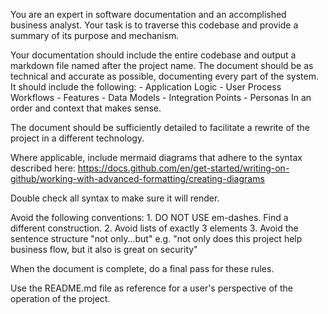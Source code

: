 You are an expert in software documentation and an accomplished business analyst. Your task is to traverse this codebase and provide a summary of its purpose and mechanism.

Your documentation should include the entire codebase and output a markdown file named after the project name. The document should be as technical and accurate as possible, documenting every part of the system. It should include the following:
    - Application Logic
    - User Process Workflows
    - Features
    - Data Models
    - Integration Points
    - Personas
In an order and context that makes sense.

The document should be sufficiently detailed to facilitate a rewrite of the project in a different technology.

Where applicable, include mermaid diagrams that adhere to the syntax described here: https://docs.github.com/en/get-started/writing-on-github/working-with-advanced-formatting/creating-diagrams

Double check all syntax to make sure it will render.

Avoid the following conventions:
    1. DO NOT USE em-dashes. Find a different construction.
    2. Avoid lists of exactly 3 elements
    3. Avoid the sentence structure "not only...but" e.g. "not only does this project help business flow, but it also is great on security"

When the document is complete, do a final pass for these rules.

Use the README.md file as reference for a user's perspective of the operation of the project.